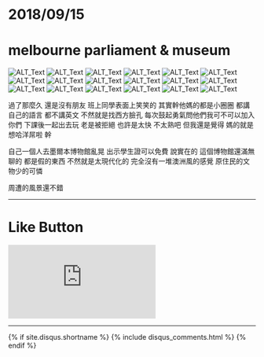 # 2018/09/15
# melbourne parliament & museum

![ALT_Text](2018/2018-09-15/IMG_1611.JPG)
![ALT_Text](2018/2018-09-15/IMG_1612.JPG)
![ALT_Text](2018/2018-09-15/IMG_1613.JPG)
![ALT_Text](2018/2018-09-15/IMG_1614.JPG)
![ALT_Text](2018/2018-09-15/IMG_1616.JPG)
![ALT_Text](2018/2018-09-15/IMG_1618.JPG)
![ALT_Text](2018/2018-09-15/IMG_1619.JPG)
![ALT_Text](2018/2018-09-15/IMG_1621.JPG)
![ALT_Text](2018/2018-09-15/IMG_1622.JPG)
![ALT_Text](2018/2018-09-15/IMG_1624.JPG)
![ALT_Text](2018/2018-09-15/IMG_1625.JPG)
![ALT_Text](2018/2018-09-15/IMG_1626.JPG)
![ALT_Text](2018/2018-09-15/IMG_1627.JPG)
![ALT_Text](2018/2018-09-15/IMG_1628.JPG)
![ALT_Text](2018/2018-09-15/IMG_1629.JPG)
![ALT_Text](2018/2018-09-15/IMG_1630.JPG)
![ALT_Text](2018/2018-09-15/IMG_1636.JPG)
![ALT_Text](2018/2018-09-15/IMG_1639.JPG)

過了那麼久 還是沒有朋友
班上同學表面上笑笑的 其實幹他媽的都是小圈圈
都講自己的語言 都不講英文 
不然就是找西方臉孔
每次鼓起勇氣問他們我可不可以加入你們 下課後一起出去玩
老是被拒絕
也許是太快 不太熟吧
但我還是覺得
媽的就是想哈洋屌啦 幹

自己一個人去墨爾本博物館亂晃
出示學生證可以免費
說實在的 這個博物館還滿無聊的
都是假的東西 不然就是太現代化的 完全沒有一堆澳洲風的感覺
原住民的文物少的可憐

周遭的風景還不錯

* * *

# Like Button

<iframe class="lc-margin-top-64 lc-margin-bottom-32 lc-mobile" data-v-b66e9a5a="" frameborder="0" src="https://button.like.co/in/embed/s9443112/button"> </iframe>

* * *

{% if site.disqus.shortname %}
  {% include disqus_comments.html %}
{% endif %}